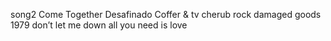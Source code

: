 song2
Come Together
Desafinado
Coffer & tv
cherub rock
damaged goods
1979
don’t let me down
all you need is love

